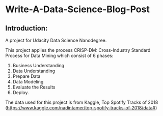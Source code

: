 # Write-A-Data-Science-Blog-Post

## Introduction:
A project for Udacity Data Science Nanodegree.

This project applies the process CRISP-DM: Cross-Industry Standard Process for Data Mining
which consist of 6 phases:
1. Business Understanding
2. Data Understanding
3. Prepare Data
4. Data Modeling
5. Evaluate the Results
6. Deploy.


The data used for this project is from Kaggle, Top Spotify Tracks of 2018 (https://www.kaggle.com/nadintamer/top-spotify-tracks-of-2018/data#)
